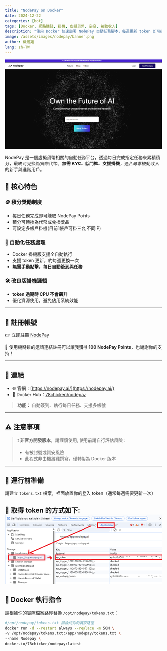 ```yaml
---
title: "NodePay on Docker"
date: 2024-12-22
categories: [bot]
tags: [Docker, 網路賺錢, 掛機, 虛擬貨幣, 空投, 被動收入]
description: "使用 Docker 快速部署 NodePay 自動任務腳本，每週更新 token 即可掛機賺點數，支援自動完成平台任務。"
image: /assets/images/nodepay/banner.png
author: 機掰雞
lang: zh-TW
---
```

![NodePay 封面圖](/assets/images/nodepay/banner.png)

NodePay 是一個虛擬貨幣相關的自動任務平台，透過每日完成指定任務來累積積分，最終可兌換為實際代幣。**無需 KYC、低門檻、支援掛機**，適合尋求被動收入的新手與進階用戶。

## 🌟 核心特色

### 🪙 積分獎勵制度
- 每日任務完成即可賺取 NodePay Points
- 積分可轉換為代幣或兌換獎品
- 可設定多帳戶掛機(目前1帳戶可掛三台,不同IP)

### 🤖 自動化任務處理
- Docker 掛機版支援全自動執行
- 支援 token 更新，約每週更換一次
- **無需手動點擊，每日自動簽到與任務**

### 🛠 改良版掛機邏輯
- **token 過期時 CPU 不會飆升**
- 優化資源使用，避免佔用系統效能

---

## 📝 註冊帳號

👉 [立即註冊 NodePay](https://app.nodepay.ai/register?ref=TCVqK77JRJcYTVG)

🎉 使用機掰雞的邀請連結註冊可以讓我獲得 **100 NodePay Points**，也謝謝你的支持！

---

## 🔗 連結

- 🌐 官網：[https://nodepay.ai/](https://nodepay.ai/)
- 🐳 Docker Hub：[78chicken/nodepay](https://hub.docker.com/r/78chicken/nodepay)
> **功能：** 自動簽到、執行每日任務、支援多帳號

---

## ⚠️ 注意事項

> ❗ **非官方開發版本**，請謹慎使用, 使用前請自行評估風險：
> - 有被封號或資安風險
> - 此程式非由機掰雞撰寫，僅轉製為 Docker 版本

---

## 📁 運行前準備

請建立 `tokens.txt` 檔案，裡面放置你的登入 token（通常每週需要更新一次）

📌 取得 token 的方式如下:
![NodePay token](/assets/images/nodepay/img_1.png)
---

## 🐳 Docker 執行指令

請根據你的實際檔案路徑替換 `/opt/nodepay/tokens.txt`：

```bash
#/opt/nodepay/tokens.txt 請換成你的實際路徑
docker run -d --restart always --replace -m 50M \
-v /opt/nodepay/tokens.txt:/app/nodepay/tokens.txt \
--name Nodepay \
docker.io/78chicken/nodepay:latest
```
